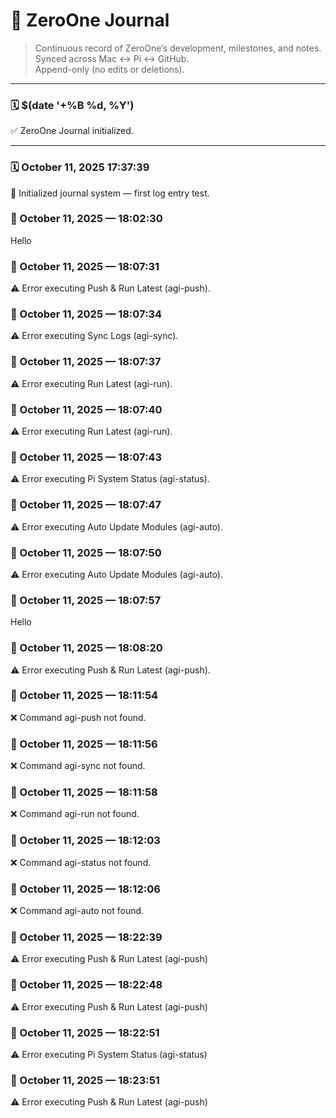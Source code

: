 # 🧠 ZeroOne Journal
> Continuous record of ZeroOne’s development, milestones, and notes.  
> Synced across Mac ↔ Pi ↔ GitHub.  
> Append-only (no edits or deletions).

---

### 🗓️ $(date '+%B %d, %Y')
✅ ZeroOne Journal initialized.

---
### 🗓️ October 11, 2025 17:37:39
🧩 Initialized journal system — first log entry test.
### 🧾 October 11, 2025 — 18:02:30
Hello

### 🧩 October 11, 2025 — 18:07:31
⚠️  Error executing Push & Run Latest (agi-push).

### 🧩 October 11, 2025 — 18:07:34
⚠️  Error executing Sync Logs (agi-sync).

### 🧩 October 11, 2025 — 18:07:37
⚠️  Error executing Run Latest (agi-run).

### 🧩 October 11, 2025 — 18:07:40
⚠️  Error executing Run Latest (agi-run).

### 🧩 October 11, 2025 — 18:07:43
⚠️  Error executing Pi System Status (agi-status).

### 🧩 October 11, 2025 — 18:07:47
⚠️  Error executing Auto Update Modules (agi-auto).

### 🧩 October 11, 2025 — 18:07:50
⚠️  Error executing Auto Update Modules (agi-auto).

### 🧩 October 11, 2025 — 18:07:57
Hello

### 🧩 October 11, 2025 — 18:08:20
⚠️  Error executing Push & Run Latest (agi-push).

### 🧩 October 11, 2025 — 18:11:54
❌ Command agi-push not found.

### 🧩 October 11, 2025 — 18:11:56
❌ Command agi-sync not found.

### 🧩 October 11, 2025 — 18:11:58
❌ Command agi-run not found.

### 🧩 October 11, 2025 — 18:12:03
❌ Command agi-status not found.

### 🧩 October 11, 2025 — 18:12:06
❌ Command agi-auto not found.

### 🧩 October 11, 2025 — 18:22:39
⚠️  Error executing Push & Run Latest (agi-push)

### 🧩 October 11, 2025 — 18:22:48
⚠️  Error executing Push & Run Latest (agi-push)

### 🧩 October 11, 2025 — 18:22:51
⚠️  Error executing Pi System Status (agi-status)

### 🧩 October 11, 2025 — 18:23:51
⚠️  Error executing Push & Run Latest (agi-push)

